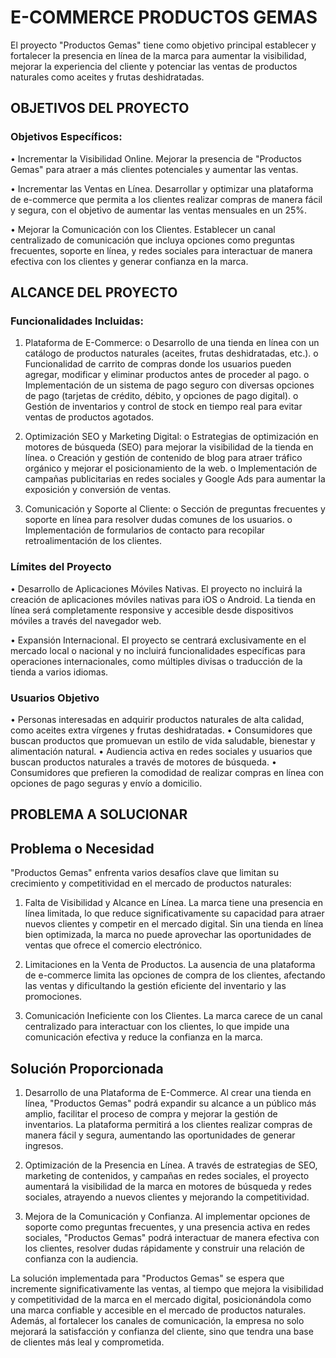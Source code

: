 # E-COMMERCE PRODUCTOS GEMAS


El proyecto "Productos Gemas" tiene como objetivo principal establecer y fortalecer la presencia en línea de la marca para aumentar la visibilidad, mejorar la experiencia del cliente y potenciar las ventas de productos naturales como aceites y frutas deshidratadas.


## OBJETIVOS DEL PROYECTO

### Objetivos Específicos:

•	Incrementar la Visibilidad Online. Mejorar la presencia de "Productos Gemas" para atraer a más clientes potenciales y aumentar las ventas.

•	Incrementar las Ventas en Línea. Desarrollar y optimizar una plataforma de e-commerce que permita a los clientes realizar compras de manera fácil y segura, con el objetivo de aumentar las ventas mensuales en un 25%.

•	Mejorar la Comunicación con los Clientes. Establecer un canal centralizado de comunicación que incluya opciones como preguntas frecuentes, soporte en línea, y redes sociales para interactuar de manera efectiva con los clientes y generar confianza en la marca.


## ALCANCE DEL PROYECTO

### Funcionalidades Incluidas:

1.	Plataforma de E-Commerce:
o	Desarrollo de una tienda en línea con un catálogo de productos naturales (aceites, frutas deshidratadas, etc.).
o	Funcionalidad de carrito de compras donde los usuarios pueden agregar, modificar y eliminar productos antes de proceder al pago.
o	Implementación de un sistema de pago seguro con diversas opciones de pago (tarjetas de crédito, débito, y opciones de pago digital).
o	Gestión de inventarios y control de stock en tiempo real para evitar ventas de productos agotados.

2.	Optimización SEO y Marketing Digital:
o	Estrategias de optimización en motores de búsqueda (SEO) para mejorar la visibilidad de la tienda en línea.
o	Creación y gestión de contenido de blog para atraer tráfico orgánico y mejorar el posicionamiento de la web.
o	Implementación de campañas publicitarias en redes sociales y Google Ads para aumentar la exposición y conversión de ventas.

3.	Comunicación y Soporte al Cliente:
o	Sección de preguntas frecuentes y soporte en línea para resolver dudas comunes de los usuarios.
o	Implementación de formularios de contacto para recopilar retroalimentación de los clientes.


### Límites del Proyecto

•	Desarrollo de Aplicaciones Móviles Nativas. El proyecto no incluirá la creación de aplicaciones móviles nativas para iOS o Android. La tienda en línea será completamente responsive y accesible desde dispositivos móviles a través del navegador web.

•	Expansión Internacional. El proyecto se centrará exclusivamente en el mercado local o nacional y no incluirá funcionalidades específicas para operaciones internacionales, como múltiples divisas o traducción de la tienda a varios idiomas.


### Usuarios Objetivo

•	Personas interesadas en adquirir productos naturales de alta calidad, como aceites extra vírgenes y frutas deshidratadas.
•	Consumidores que buscan productos que promuevan un estilo de vida saludable, bienestar y alimentación natural.
•	Audiencia activa en redes sociales y usuarios que buscan productos naturales a través de motores de búsqueda.
•	Consumidores que prefieren la comodidad de realizar compras en línea con opciones de pago seguras y envío a domicilio.


## PROBLEMA A SOLUCIONAR

## Problema o Necesidad

"Productos Gemas" enfrenta varios desafíos clave que limitan su crecimiento y competitividad en el mercado de productos naturales:

1.	Falta de Visibilidad y Alcance en Línea. La marca tiene una presencia en línea limitada, lo que reduce significativamente su capacidad para atraer nuevos clientes y competir en el mercado digital. Sin una tienda en línea bien optimizada, la marca no puede aprovechar las oportunidades de ventas que ofrece el comercio electrónico.

2.	Limitaciones en la Venta de Productos. La ausencia de una plataforma de e-commerce limita las opciones de compra de los clientes, afectando las ventas y dificultando la gestión eficiente del inventario y las promociones.

3.	Comunicación Ineficiente con los Clientes. La marca carece de un canal centralizado para interactuar con los clientes, lo que impide una comunicación efectiva y reduce la confianza en la marca.


## Solución Proporcionada

1.	Desarrollo de una Plataforma de E-Commerce. Al crear una tienda en línea, "Productos Gemas" podrá expandir su alcance a un público más amplio, facilitar el proceso de compra y mejorar la gestión de inventarios. La plataforma permitirá a los clientes realizar compras de manera fácil y segura, aumentando las oportunidades de generar ingresos.

2.	Optimización de la Presencia en Línea. A través de estrategias de SEO, marketing de contenidos, y campañas en redes sociales, el proyecto aumentará la visibilidad de la marca en motores de búsqueda y redes sociales, atrayendo a nuevos clientes y mejorando la competitividad.

3.	Mejora de la Comunicación y Confianza. Al implementar opciones de soporte como preguntas frecuentes, y una presencia activa en redes sociales, "Productos Gemas" podrá interactuar de manera efectiva con los clientes, resolver dudas rápidamente y construir una relación de confianza con la audiencia.


La solución implementada para "Productos Gemas" se espera que incremente significativamente las ventas, al tiempo que mejora la visibilidad y competitividad de la marca en el mercado digital, posicionándola como una marca confiable y accesible en el mercado de productos naturales. Además, al fortalecer los canales de comunicación, la empresa no solo mejorará la satisfacción y confianza del cliente, sino que tendra una base de clientes más leal y comprometida.

